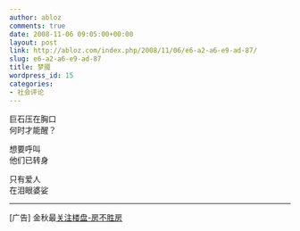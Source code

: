 ```yaml
---
author: abloz
comments: true
date: 2008-11-06 09:05:00+00:00
layout: post
link: http://abloz.com/index.php/2008/11/06/e6-a2-a6-e9-ad-87/
slug: e6-a2-a6-e9-ad-87
title: 梦魇
wordpress_id: 15
categories:
- 社会评论
---
```


巨石压在胸口  
何时才能醒？


想要呼叫  
他们已转身


只有爱人  
在泪眼婆娑  
  



* * *


[广告] 金秋最[关注楼盘-房不胜房](http://popme.163.com/link/003985_1010_7027.html)
